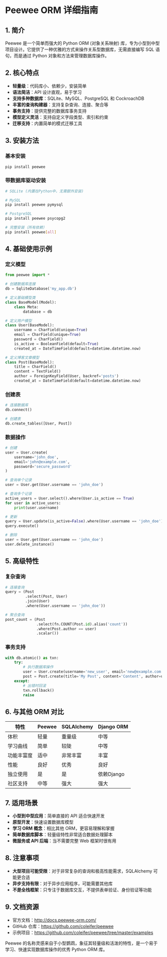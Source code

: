 # Peewee ORM 详细指南

## 1. 简介

Peewee 是一个简单而强大的 Python ORM (对象关系映射) 库，专为小型到中型项目设计。它提供了一种优雅的方式来操作关系型数据库，无需直接编写 SQL 语句，而是通过 Python 对象和方法来管理数据库操作。

## 2. 核心特点

- **轻量级**：代码库小、依赖少，安装简单
- **语法简洁**：API 设计直观，易于学习
- **支持多种数据库**：SQLite、MySQL、PostgreSQL 和 CockroachDB
- **丰富的查询构建器**：支持复杂查询、连接、聚合等
- **事务支持**：提供完整的数据库事务支持
- **模型定义灵活**：支持自定义字段类型、索引和约束
- **迁移支持**：内置简单的模式迁移工具

## 3. 安装方法

### 基本安装

```bash
pip install peewee
```

### 带数据库驱动安装

```bash
# SQLite (内置在Python中，无需额外安装)

# MySQL
pip install peewee pymysql

# PostgreSQL
pip install peewee psycopg2

# 完整安装（所有依赖）
pip install peewee[all]
```

## 4. 基础使用示例

### 定义模型

```python
from peewee import *

# 创建数据库连接
db = SqliteDatabase('my_app.db')

# 定义基础模型类
class BaseModel(Model):
    class Meta:
        database = db

# 定义用户模型
class User(BaseModel):
    username = CharField(unique=True)
    email = CharField(unique=True)
    password = CharField()
    is_active = BooleanField(default=True)
    created_at = DateTimeField(default=datetime.datetime.now)

# 定义博客文章模型
class Post(BaseModel):
    title = CharField()
    content = TextField()
    author = ForeignKeyField(User, backref='posts')
    created_at = DateTimeField(default=datetime.datetime.now)
```

### 创建表

```python
# 连接数据库
db.connect()

# 创建表
db.create_tables([User, Post])
```

### 数据操作

```python
# 创建
user = User.create(
    username='john_doe',
    email='john@example.com',
    password='secure_password'
)

# 查询单个记录
user = User.get(User.username == 'john_doe')

# 查询多个记录
active_users = User.select().where(User.is_active == True)
for user in active_users:
    print(user.username)

# 更新
query = User.update(is_active=False).where(User.username == 'john_doe')
query.execute()

# 删除
user = User.get(User.username == 'john_doe')
user.delete_instance()
```

## 5. 高级特性

### 复杂查询

```python
# 连接查询
query = (Post
         .select(Post, User)
         .join(User)
         .where(User.username == 'john_doe'))

# 聚合查询
post_count = (Post
              .select(fn.COUNT(Post.id).alias('count'))
              .where(Post.author == user)
              .scalar())
```

### 事务支持

```python
with db.atomic() as txn:
    try:
        # 执行数据库操作
        user = User.create(username='new_user', email='new@example.com')
        post = Post.create(title='My Post', content='Content', author=user)
    except:
        # 出错时回滚
        txn.rollback()
        raise
```

## 6. 与其他 ORM 对比

| 特性 | Peewee | SQLAlchemy | Django ORM |
|------|--------|------------|------------|
| 体积 | 轻量 | 重量级 | 中等 |
| 学习曲线 | 简单 | 较陡 | 中等 |
| 功能丰富度 | 适中 | 非常丰富 | 丰富 |
| 性能 | 良好 | 优秀 | 良好 |
| 独立使用 | 是 | 是 | 依赖Django |
| 社区支持 | 中等 | 强大 | 强大 |

## 7. 适用场景

- **小型到中型应用**：简单直接的 API 适合快速开发
- **原型开发**：快速设置数据库模型
- **学习 ORM 概念**：相比其他 ORM，更容易理解和掌握
- **简单数据库脚本**：轻量级特性非常适合数据处理脚本
- **微服务或 API 后端**：当不需要完整 Web 框架时很有用

## 8. 注意事项

- **大型项目可能受限**：对于非常复杂的查询和极高性能需求，SQLAlchemy 可能更合适
- **异步支持有限**：对于异步应用程序，可能需要其他库
- **不是全栈框架**：只专注于数据库交互，不提供表单验证、身份验证等功能

## 9. 文档资源

- 官方文档：http://docs.peewee-orm.com/
- GitHub 仓库：https://github.com/coleifer/peewee
- 示例项目：https://github.com/coleifer/peewee/tree/master/examples

Peewee 的名称灵感来自于小型鹦鹉，象征其轻量级和活泼的特性，是一个易于学习、快速实现数据库操作的优秀 Python ORM 库。